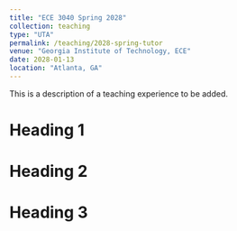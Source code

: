```yaml
---
title: "ECE 3040 Spring 2028"
collection: teaching
type: "UTA"
permalink: /teaching/2028-spring-tutor
venue: "Georgia Institute of Technology, ECE"
date: 2028-01-13
location: "Atlanta, GA"
---
```


This is a description of a teaching experience to be added.

Heading 1
======

Heading 2
======

Heading 3
======